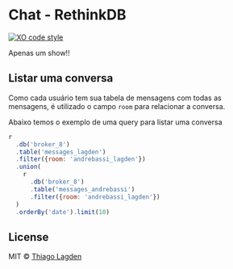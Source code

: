 # Chat - RethinkDB

[![XO code style][xo-img]][xo]

[xo-img]:        https://img.shields.io/badge/code_style-XO-5ed9c7.svg
[xo]:            https://github.com/sindresorhus/xo

Apenas um show!!

## Listar uma conversa

Como cada usuário tem sua tabela de mensagens com todas as mensagens, é utilizado o campo `room` para
relacionar a conversa.

Abaixo temos o exemplo de uma query para listar uma conversa

```javascript
r
  .db('broker_8')
  .table('messages_lagden')
  .filter({room: 'andrebassi_lagden'})
  .union(
    r
      .db('broker_8')
      .table('messages_andrebassi')
      .filter({room: 'andrebassi_lagden'})
  )
  .orderBy('date').limit(10)
```


## License

MIT © [Thiago Lagden](http://lagden.in)
